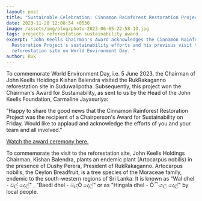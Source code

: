```yaml
---
layout: post
title: "Sustainable Celebration: Cinnamon Rainforest Restoration Project"
date: 2023-11-28 12:08:54 +0530
image: /assets/img/blog/photo-2023-06-05-22-58-13.jpg
tags: projects reforestation sustainability award
excerpt: "John Keells Chairman's Award acknowledges the Cinnamon Rainforest
  Restoration Project's sustainability efforts and his previous visit to the
  reforestation site on World Environment Day. "
author: Ruk
---
```

To commemorate World Environment Day, i.e. 5 June 2023, the Chairman of John Keells Holdings Kishan Balendra visited the RukRakaganno reforestation site in Suduwalipotha. Subsequently, this project won the Chairman's Award for Sustainability, as sent to us by the Head of the John Keells Foundation, Carmaline Jayasuriya:

"Happy to share the good news that the Cinnamon Rainforest Restoration Project was the recipient of a Chairperson's Award for Sustainability on Friday. Would like to applaud and acknowledge the efforts of you and your team and all involved."

[Watch the award ceremony here.](https://fb.watch/opt1rVSO4v/?mibextid=Nif5oz)[](https://fb.watch/opt1rVSO4v/?mibextid=Nif5oz)

To commemorate the visit to the reforestation site, John Keells Holdings Chairman, Kishan Balendra, plants an endemic plant (Artocarpus nobilis) in the presence of Dushy Perera, President of RukRakaganno. Artocarpus nobilis, the Ceylon Breadfruit, is a tree species of the Moraceae family, endemic to the south-western regions of Sri Lanka. It is known as "Wal dhel - වල් දෙල්" , "Baedi dhel - බැදÒ දෙල්" or as "Hingala dhel - Ôිංගල දෙල්" by local people.

